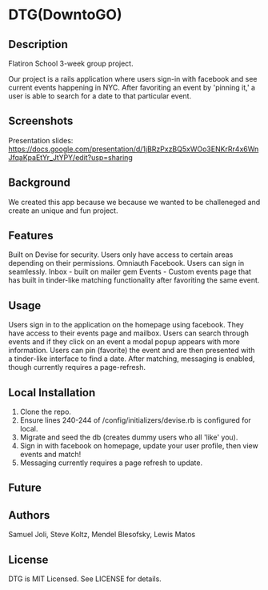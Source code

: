 # DTG(DowntoGO)

## Description

Flatiron School 3-week group project. 

Our project is a rails application where users sign-in with facebook and see current events happening in NYC. After favoriting an event by 'pinning it,' a user is able to search for a date to that particular event. 

## Screenshots

Presentation slides: https://docs.google.com/presentation/d/1jBRzPxzBQ5xWOo3ENKrRr4x6WnJfqaKpaEtYr_JtYPY/edit?usp=sharing

## Background

We created this app because we because we wanted to be challeneged and create an unique and fun project.

## Features

Built on Devise for security. Users only have access to certain areas depending on their permissions. 
Omniauth Facebook. Users can sign in seamlessly.
Inbox - built on mailer gem
Events - Custom events page that has built in tinder-like matching functionality after favoriting the same event.

## Usage

Users sign in to the application on the homepage using facebook.
They have access to their events page and mailbox.
Users can search through events and if they click on an event a modal popup appears with more information. Users can pin (favorite) the event and are then presented with a tinder-like interface to find a date. 
After matching, messaging is enabled, though currently requires a page-refresh.

## Local Installation

1. Clone the repo. 
2. Ensure lines 240-244 of /config/initializers/devise.rb is configured for local. 
3. Migrate and seed the db (creates dummy users who all 'like' you).
4. Sign in with facebook on homepage, update your user profile, then view events and match!
5. Messaging currently requires a page refresh to update. 


## Future

## Authors

Samuel Joli, Steve Koltz, Mendel Blesofsky, Lewis Matos

## License

DTG is MIT Licensed. See LICENSE for details.

